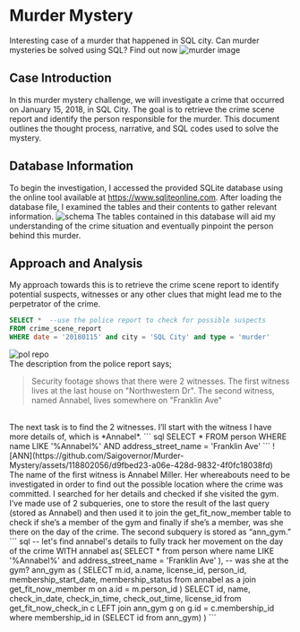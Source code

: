 # Murder Mystery
Interesting case of a murder that happened in SQL city. Can murder mysteries be solved using SQL? Find out now
![murder image](https://github.com/Saigovernor/Murder-Mystery/assets/118802056/2edf4211-b1ec-414a-aa65-fc37e83fc951)

## Case Introduction 
In this murder mystery challenge, we will investigate a crime that occurred on January 15, 2018, in SQL City. The goal is to retrieve the crime scene report and identify the person responsible for the murder. This document outlines the thought process, narrative, and SQL codes used to solve the mystery. 

## Database Information 
To begin the investigation, I accessed the provided SQLite database using the online tool available at https://www.sqliteonline.com. After loading the database file, I examined the tables and their contents to gather relevant information.
![schema](https://github.com/Saigovernor/Murder-Mystery/assets/118802056/87480b85-c4c0-4290-800d-d3ed9d77aa0a)
The tables contained in this database will aid my understanding of the crime situation and eventually pinpoint the person behind this murder. 

## Approach and Analysis 
My approach towards this is to retrieve the crime scene report to identify potential suspects, witnesses or any other clues that might lead me to the perpetrator of the crime. 
``` sql 
SELECT *  --use the police report to check for possible suspects
FROM crime_scene_report
WHERE date = '20180115' and city = 'SQL City' and type = 'murder'
``` 
![pol repo](https://github.com/Saigovernor/Murder-Mystery/assets/118802056/224c09fd-c451-4808-9e07-4558ecf62760)
<br>
The description from the police report says; 
> Security footage shows that there were 2 witnesses. The first witness lives at the last house on "Northwestern Dr". The second witness, named Annabel, lives somewhere on "Franklin Ave"
<br>
The next task is to find the 2 witnesses. I’ll start with the witness I have more details of, which is *Annabel*. 
``` sql 
SELECT * 
FROM person 
WHERE name LIKE '%Annabel%' AND address_street_name = 'Franklin Ave'
``` 
![ANN](https://github.com/Saigovernor/Murder-Mystery/assets/118802056/d9fbed23-a06e-428d-9832-4f0fc18038fd)

<br>
The name of the first witness is Annabel Miller. Her whereabouts need to be investigated in order to find out the possible location where the crime was committed. I searched for her details and checked if she visited the gym. I’ve made use of 2 subqueries, one to store the result of the last query (stored as Annabel) and then used it to join the get_fit_now_member table to check if she’s a member of the gym and finally if she’s a member, was she there on the day of the crime. The second subquery is stored as “ann_gym.”
``` sql 
  -- let's find annabel's details to fully track her movement on the day of the crime
WITH annabel as(  
  SELECT * 
  from person 
  where name LIKE '%Annabel%' and address_street_name = 'Franklin Ave'
    ),
  -- was she at the gym?
ann_gym as (
  SELECT m.id, a.name, license_id, person_id, membership_start_date, membership_status
  from annabel as a 
  join get_fit_now_member m
  on a.id = m.person_id
    )
SELECT 
	id, name, check_in_date, check_in_time, check_out_time, license_id
from get_fit_now_check_in c
  LEFT join ann_gym g 
    on g.id = c.membership_id
where membership_id in 
	(SELECT id from ann_gym)
      )
  ```
   

